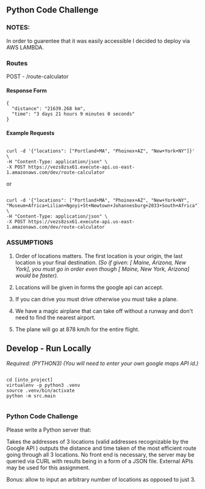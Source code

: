 ## Python Code Challenge

### NOTES:

In order to guarentee that it was easily accessible I decided to deploy via AWS LAMBDA.

### Routes

POST - /route-calculator

#### Response Form

```
{
  "distance": "21639.268 km",
  "time": "3 days 21 hours 9 minutes 0 seconds"
}

```

#### Example Requests

```

curl -d '{"locations": ["Portland+MA", "Phoinex+AZ", "New+York+NY"]}' \
-H "Content-Type: application/json" \
-X POST https://vezs8zsx61.execute-api.us-east-1.amazonaws.com/dev/route-calculator

```

or 

```

curl -d '{"locations": ["Portland+MA", "Phoinex+AZ", "New+York+NY", "Museum+Africa+Lilian+Ngoyi+St+Newtown+Johannesburg+2033+South+Africa"]}' \
-H "Content-Type: application/json" \
-X POST https://vezs8zsx61.execute-api.us-east-1.amazonaws.com/dev/route-calculator

```


### ASSUMPTIONS

  1. Order of locations matters. The first location is your origin, the last location is your final destination.
  _(So if given:
  [ Maine, Arizona, New York], you must go in order even though [ Maine, New York, Arizona] would be faster)._

  2. Locations will be given in forms the google api can accept.

  3. If you can drive you must drive otherwise you must take a plane.

  4. We have a magic airplane that can take off without a runway and don't need to find the nearest airport.

  5. The plane will go at 878 km/h for the entire flight.


## Develop - Run Locally
_Required: (PYTHON3)_
_(You will need to enter your own google maps API id.)_

```

cd [into_project]
virtualenv -p python3 .venv
source .venv/bin/activate
python -m src.main


```

### Python Code Challenge

Please write a Python server that:

Takes the addresses of 3 locations (valid addresses recognizable by the Google API ) outputs the distance and time taken of the most efficient route going through all 3 locations. No front end is necessary, the server may be queried via CURL with results being in a form of a JSON file. External APIs may be used for this assignment.

Bonus: allow to input an arbitrary number of locations as opposed to just 3.
